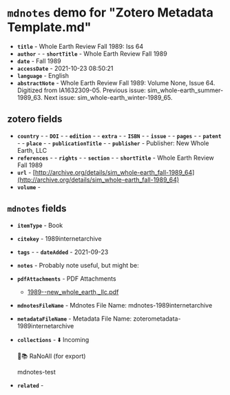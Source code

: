 # `mdnotes` demo for "Zotero Metadata Template.md"

- **`title`** - Whole Earth Review  Fall 1989: Iss 64
- **`author`** - - **`shortTitle`** - Whole Earth Review  Fall 1989
- **`date`** - Fall 1989
- **`accessDate`** - 2021-10-23 08:50:21
- **`language`** - English
- **`abstractNote`** - Whole Earth Review Fall 1989: Volume None, Issue 64.
Digitized from IA1632309-05.
Previous issue: sim_whole-earth_summer-1989_63.
Next issue: sim_whole-earth_winter-1989_65.

## zotero fields

- **`country`** - - **`DOI`** - - **`edition`** - - **`extra`** - - **`ISBN`** - - **`issue`** - - **`pages`** - - **`patent`** - - **`place`** - - **`publicationTitle`** - - **`publisher`** -  Publisher: New Whole Earth, LLC
- **`references`** - - **`rights`** - - **`section`** - - **`shortTitle`** - Whole Earth Review  Fall 1989
- **`url`** - [http://archive.org/details/sim_whole-earth_fall-1989_64](http://archive.org/details/sim_whole-earth_fall-1989_64)
- **`volume`** - 

## `mdnotes`  fields

- **`itemType`** - Book
- **`citekey`** - 1989internetarchive
- **`tags`** - - **`dateAdded`** - 2021-09-23
- **`notes`** - 
Probably note useful, but might be:

- **`pdfAttachments`** -  PDF Attachments
	- [1989--new_whole_earth,_llc.pdf](zotero://open-pdf/library/items/EABWUNHQ)

- **`mdnotesFileName`** -  Mdnotes File Name: mdnotes-1989internetarchive

- **`metadataFileName`** -  Metadata File Name: zoterometadata-1989internetarchive

- **`collections`** - ⬇️ Incoming

	🌿📚 RaNoAll (for export)

	mdnotes-test

- **`related`** - 
  